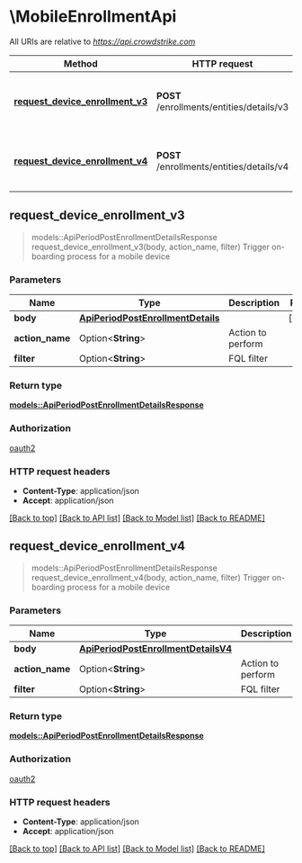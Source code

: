 # \MobileEnrollmentApi

All URIs are relative to *<https://api.crowdstrike.com>*

Method | HTTP request | Description
------------- | ------------- | -------------
[**request_device_enrollment_v3**](MobileEnrollmentApi.md#request_device_enrollment_v3) | **POST** /enrollments/entities/details/v3 | Trigger on-boarding process for a mobile device
[**request_device_enrollment_v4**](MobileEnrollmentApi.md#request_device_enrollment_v4) | **POST** /enrollments/entities/details/v4 | Trigger on-boarding process for a mobile device

## request_device_enrollment_v3

> models::ApiPeriodPostEnrollmentDetailsResponse request_device_enrollment_v3(body, action_name, filter)
Trigger on-boarding process for a mobile device

### Parameters

Name | Type | Description  | Required | Notes
------------- | ------------- | ------------- | ------------- | -------------
**body** | [**ApiPeriodPostEnrollmentDetails**](ApiPeriodPostEnrollmentDetails.md) |  | [required] |
**action_name** | Option<**String**> | Action to perform |  |
**filter** | Option<**String**> | FQL filter |  |

### Return type

[**models::ApiPeriodPostEnrollmentDetailsResponse**](api.postEnrollmentDetailsResponse.md)

### Authorization

[oauth2](../README.md#oauth2)

### HTTP request headers

- **Content-Type**: application/json
- **Accept**: application/json

[[Back to top]](#) [[Back to API list]](../README.md#documentation-for-api-endpoints) [[Back to Model list]](../README.md#documentation-for-models) [[Back to README]](../README.md)

## request_device_enrollment_v4

> models::ApiPeriodPostEnrollmentDetailsResponse request_device_enrollment_v4(body, action_name, filter)
Trigger on-boarding process for a mobile device

### Parameters

Name | Type | Description  | Required | Notes
------------- | ------------- | ------------- | ------------- | -------------
**body** | [**ApiPeriodPostEnrollmentDetailsV4**](ApiPeriodPostEnrollmentDetailsV4.md) |  | [required] |
**action_name** | Option<**String**> | Action to perform |  |
**filter** | Option<**String**> | FQL filter |  |

### Return type

[**models::ApiPeriodPostEnrollmentDetailsResponse**](api.postEnrollmentDetailsResponse.md)

### Authorization

[oauth2](../README.md#oauth2)

### HTTP request headers

- **Content-Type**: application/json
- **Accept**: application/json

[[Back to top]](#) [[Back to API list]](../README.md#documentation-for-api-endpoints) [[Back to Model list]](../README.md#documentation-for-models) [[Back to README]](../README.md)

